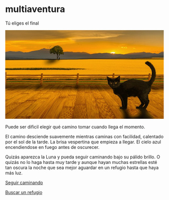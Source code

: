 # multiaventura
Tú eliges el final

![multiavetura](https://raw.githubusercontent.com/akobashikawa/multiaventura/master/cat-1353325_640.jpg)

Puede ser dificil elegir qué camino tomar cuando llega el momento.

El camino desciende suavemente mientras caminas con facilidad, calentado por el sol de la tarde. La brisa vespertina que empieza a llegar. El cielo azul encendiendose en fuego antes de oscurecer.

Quizás aparezca la Luna y pueda seguir caminando bajo su pálido brillo. O quizás no lo haga hasta muy tarde y aunque hayan muchas estrellas esté tan oscura la noche que sea mejor aguardar en un refugio hasta que haya más luz.

[Seguir caminando](https://github.com/akobashikawa/multiaventura/tree/01-seguir-caminando)

[Buscar un refugio](https://github.com/akobashikawa/multiaventura/tree/01-buscar-refugio)
